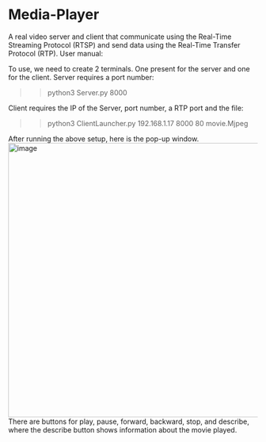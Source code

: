 # Media-Player
A real video server and client that communicate using the Real-Time Streaming Protocol (RTSP) and send data using the Real-Time Transfer Protocol (RTP).
User manual:

To use, we need to create 2 terminals. One present for the server and one for the client.
Server requires a port number:
>> python3 Server.py 8000

Client requires the IP of the Server, port number, a RTP port and the file:
>> python3 ClientLauncher.py 192.168.1.17 8000 80 movie.Mjpeg

After running the above setup, here is the pop-up window.
<img width="553" alt="image" src="https://github.com/ducngg/Media-Player/assets/89516843/12b3302d-b5ef-4e52-9a3d-7dcb8c64cf0a">
There are buttons for play, pause, forward, backward, stop, and describe, where the describe button shows information about the movie played.
